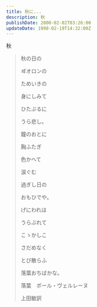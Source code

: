 ```yaml
---
title: 秋に...
description: 秋
publishDate: 2000-02-02T03:26:00
updateDate: 1998-02-19T14:32:00Z
---
```

秋

> 秋の日の
>
> ヸオロンの
>
> ためいきの
>
> 身にしみて
>
> ひたぶるに
>
> うら悲し。
> 
> 鐘のおとに
>
> 胸ふたぎ
>
> 色かへて
>
> 涙ぐむ
>
> 過ぎし日の
>
> おもひでや。
> 
> げにわれは
>
> うらぶれて
>
> こゝかしこ
>
> さだめなく
>
> とび散らふ
>
> 落葉おちばかな。
>
> 落葉　ポール・ヴェルレーヌ　
>
>上田敏訳
